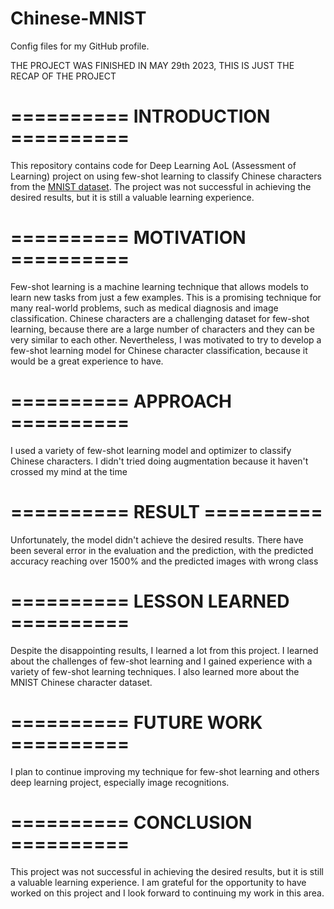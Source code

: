 # Chinese-MNIST
Config files for my GitHub profile.

THE PROJECT WAS FINISHED IN MAY 29th 2023, THIS IS JUST THE RECAP OF THE PROJECT

# ========== INTRODUCTION ==========

This repository contains code for Deep Learning AoL (Assessment of Learning) project on using few-shot learning to classify Chinese characters from the [MNIST dataset](https://www.kaggle.com/datasets/gpreda/chinese-mnist). 
The project was not successful in achieving the desired results, but it is still a valuable learning experience.

# ========== MOTIVATION ==========

Few-shot learning is a machine learning technique that allows models to learn new tasks from just a few examples. This is a promising technique for many real-world problems, such as medical diagnosis and image classification.
Chinese characters are a challenging dataset for few-shot learning, because there are a large number of characters and they can be very similar to each other. 
Nevertheless, I was motivated to try to develop a few-shot learning model for Chinese character classification, because it would be a great experience to have.

# ========== APPROACH ==========

I used a variety of few-shot learning model and optimizer to classify Chinese characters. I didn't tried doing augmentation because it haven't crossed my mind at the time

# ========== RESULT ==========

Unfortunately, the model didn't achieve the desired results. There have been several error in the evaluation and the prediction, with the predicted accuracy reaching over 1500% and the predicted images with wrong class

# ========== LESSON LEARNED ==========

Despite the disappointing results, I learned a lot from this project. I learned about the challenges of few-shot learning and I gained experience with a variety of few-shot learning techniques. I also learned more about the MNIST Chinese character dataset.

# ========== FUTURE WORK ==========

I plan to continue improving my technique for few-shot learning and others deep learning project, especially image recognitions.

# ========== CONCLUSION ==========

This project was not successful in achieving the desired results, but it is still a valuable learning experience. I am grateful for the opportunity to have worked on this project and I look forward to continuing my work in this area.
